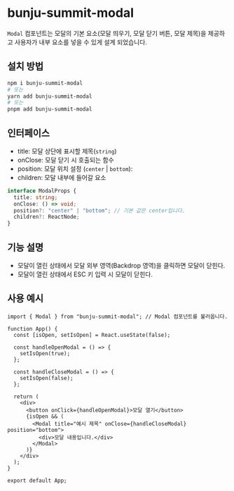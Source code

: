 # bunju-summit-modal

`Modal` 컴포넌트는 모달의 기본 요소(모달 띄우기, 모달 닫기 버튼, 모달 제목)을 제공하고 사용자가 내부 요소를 넣을 수 있게 설계 되었습니다.

## 설치 방법

```bash
npm i bunju-summit-modal
# 또는
yarn add bunju-summit-modal
# 또는
pnpm add bunju-summit-modal
```

## 인터페이스

- title: 모달 상단에 표시할 제목(`string`)
- onClose: 모달 닫기 시 호출되는 함수
- position: 모달 위치 설정 (`center` | `bottom`):
- children: 모달 내부에 들어갈 요소

```ts
interface ModalProps {
  title: string;
  onClose: () => void;
  position?: "center" | "bottom"; // 기본 값은 center입니다.
  children?: ReactNode;
}
```

## 기능 설명

- 모달이 열린 상태에서 모달 외부 영역(Backdrop 영역)을 클릭하면 모달이 닫힌다.
- 모달이 열린 상태에서 ESC 키 입력 시 모달이 닫힌다.

## 사용 예시

```tsx
import { Modal } from "bunju-summit-modal"; // Modal 컴포넌트를 불러옵니다.

function App() {
  const [isOpen, setIsOpen] = React.useState(false);

  const handleOpenModal = () => {
    setIsOpen(true);
  };

  const handleCloseModal = () => {
    setIsOpen(false);
  };

  return (
    <div>
      <button onClick={handleOpenModal}>모달 열기</button>
      {isOpen && (
        <Modal title="예시 제목" onClose={handleCloseModal} position="bottom">
          <div>모달 내용입니다.</div>
        </Modal>
      )}
    </div>
  );
}

export default App;
```

